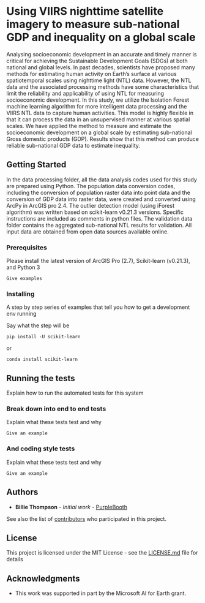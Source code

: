 # Using VIIRS nighttime satellite imagery to measure sub-national GDP and inequality on a global scale

Analysing socioeconomic development in an accurate and timely manner is critical for achieving the Sustainable Development Goals (SDGs) at both national and global levels. In past decades, scientists have proposed many methods for estimating human activity on Earth’s surface at various spatiotemporal scales using nighttime light (NTL) data. However, the NTL data and the associated processing methods have some characteristics that limit the reliability and applicability of using NTL for measuring socioeconomic development. In this study, we utilize the Isolation Forest machine learning algorithm for more intelligent data processing and the VIIRS NTL data to capture human activities. This model is highly flexible in that it can process the data in an unsupervised manner at various spatial scales. We have applied the method to measure and estimate the socioeconomic development on a global scale by estimating sub-national Gross domestic products (GDP). Results show that this method can produce reliable sub-national GDP data to estimate inequality. 

## Getting Started
In the data processing folder, all the data analysis codes used for this study are prepared using Python. The population data conversion codes, including the conversion of population raster data into point data and the conversion of GDP data into raster data, were created and converted using ArcPy in ArcGIS pro 2.4. The outlier detection model (using iForest algorithm) was written based on scikit-learn v0.21.3 versions. Specific instructions are included as comments in python files. The validation data folder contains the aggregated sub-national NTL results for validation. All input data are obtained from open data sources available online. 

### Prerequisites

Please install the latest version of ArcGIS Pro (2.7), Scikit-learn (v0.21.3), and Python 3
```
Give examples
```

### Installing

A step by step series of examples that tell you how to get a development env running

Say what the step will be

```
pip install -U scikit-learn
```

or

```
conda install scikit-learn
```

## Running the tests

Explain how to run the automated tests for this system

### Break down into end to end tests

Explain what these tests test and why

```
Give an example
```

### And coding style tests

Explain what these tests test and why

```
Give an example
```

## Authors

* **Billie Thompson** - *Initial work* - [PurpleBooth](https://github.com/PurpleBooth)

See also the list of [contributors](https://github.com/your/project/contributors) who participated in this project.

## License

This project is licensed under the MIT License - see the [LICENSE.md](LICENSE.md) file for details

## Acknowledgments

* This work was supported in part by the Microsoft AI for Earth grant.
